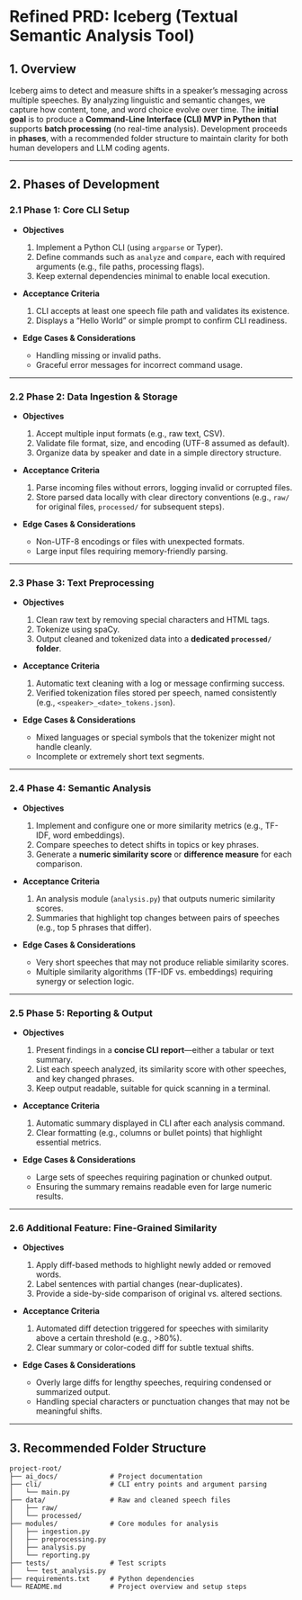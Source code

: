 # **Refined PRD: Iceberg (Textual Semantic Analysis Tool)**

## **1. Overview**
Iceberg aims to detect and measure shifts in a speaker’s messaging across multiple speeches. By analyzing linguistic and semantic changes, we capture how content, tone, and word choice evolve over time. The **initial goal** is to produce a **Command-Line Interface (CLI) MVP in Python** that supports **batch processing** (no real-time analysis). Development proceeds in **phases**, with a recommended folder structure to maintain clarity for both human developers and LLM coding agents.

---

## **2. Phases of Development**

### **2.1 Phase 1: Core CLI Setup**

- **Objectives**  
  1. Implement a Python CLI (using `argparse` or Typer).  
  2. Define commands such as `analyze` and `compare`, each with required arguments (e.g., file paths, processing flags).  
  3. Keep external dependencies minimal to enable local execution.

- **Acceptance Criteria**  
  1. CLI accepts at least one speech file path and validates its existence.  
  2. Displays a “Hello World” or simple prompt to confirm CLI readiness.

- **Edge Cases & Considerations**  
  - Handling missing or invalid paths.  
  - Graceful error messages for incorrect command usage.

---

### **2.2 Phase 2: Data Ingestion & Storage**

- **Objectives**  
  1. Accept multiple input formats (e.g., raw text, CSV).  
  2. Validate file format, size, and encoding (UTF-8 assumed as default).  
  3. Organize data by speaker and date in a simple directory structure.

- **Acceptance Criteria**  
  1. Parse incoming files without errors, logging invalid or corrupted files.  
  2. Store parsed data locally with clear directory conventions (e.g., `raw/` for original files, `processed/` for subsequent steps).

- **Edge Cases & Considerations**  
  - Non-UTF-8 encodings or files with unexpected formats.  
  - Large input files requiring memory-friendly parsing.

---

### **2.3 Phase 3: Text Preprocessing**

- **Objectives**  
  1. Clean raw text by removing special characters and HTML tags.  
  2. Tokenize using spaCy.  
  3. Output cleaned and tokenized data into a **dedicated `processed/` folder**.

- **Acceptance Criteria**  
  1. Automatic text cleaning with a log or message confirming success.  
  2. Verified tokenization files stored per speech, named consistently (e.g., `<speaker>_<date>_tokens.json`).

- **Edge Cases & Considerations**  
  - Mixed languages or special symbols that the tokenizer might not handle cleanly.  
  - Incomplete or extremely short text segments.

---

### **2.4 Phase 4: Semantic Analysis**

- **Objectives**  
  1. Implement and configure one or more similarity metrics (e.g., TF-IDF, word embeddings).  
  2. Compare speeches to detect shifts in topics or key phrases.  
  3. Generate a **numeric similarity score** or **difference measure** for each comparison.

- **Acceptance Criteria**  
  1. An analysis module (`analysis.py`) that outputs numeric similarity scores.  
  2. Summaries that highlight top changes between pairs of speeches (e.g., top 5 phrases that differ).

- **Edge Cases & Considerations**  
  - Very short speeches that may not produce reliable similarity scores.  
  - Multiple similarity algorithms (TF-IDF vs. embeddings) requiring synergy or selection logic.

---

### **2.5 Phase 5: Reporting & Output**

- **Objectives**  
  1. Present findings in a **concise CLI report**—either a tabular or text summary.  
  2. List each speech analyzed, its similarity score with other speeches, and key changed phrases.  
  3. Keep output readable, suitable for quick scanning in a terminal.

- **Acceptance Criteria**  
  1. Automatic summary displayed in CLI after each analysis command.  
  2. Clear formatting (e.g., columns or bullet points) that highlight essential metrics.

- **Edge Cases & Considerations**  
  - Large sets of speeches requiring pagination or chunked output.  
  - Ensuring the summary remains readable even for large numeric results.

---

### **2.6 Additional Feature: Fine-Grained Similarity**

- **Objectives**  
  1. Apply diff-based methods to highlight newly added or removed words.  
  2. Label sentences with partial changes (near-duplicates).  
  3. Provide a side-by-side comparison of original vs. altered sections.

- **Acceptance Criteria**  
  1. Automated diff detection triggered for speeches with similarity above a certain threshold (e.g., >80%).  
  2. Clear summary or color-coded diff for subtle textual shifts.

- **Edge Cases & Considerations**  
  - Overly large diffs for lengthy speeches, requiring condensed or summarized output.  
  - Handling special characters or punctuation changes that may not be meaningful shifts.

---

## **3. Recommended Folder Structure**

```plaintext
project-root/
├── ai_docs/             # Project documentation
├── cli/                 # CLI entry points and argument parsing
│   └── main.py
├── data/                # Raw and cleaned speech files
│   ├── raw/
│   └── processed/
├── modules/             # Core modules for analysis
│   ├── ingestion.py
│   ├── preprocessing.py
│   ├── analysis.py
│   └── reporting.py
├── tests/               # Test scripts
│   └── test_analysis.py
├── requirements.txt     # Python dependencies
└── README.md            # Project overview and setup steps
